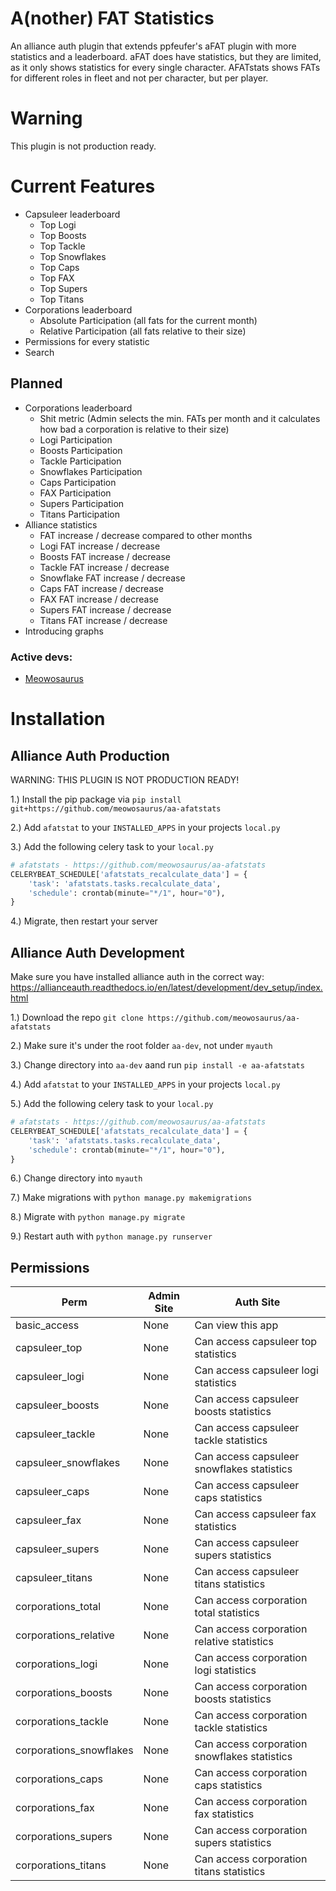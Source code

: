 # A(nother) FAT Statistics
An alliance auth plugin that extends ppfeufer's aFAT plugin with more statistics and a leaderboard. aFAT does have statistics, but they are limited, as it only shows statistics for every single character. AFATstats shows FATs for different roles in fleet and not per character, but per player. 

# Warning
This plugin is not production ready.

# Current Features
* Capsuleer leaderboard
  * Top Logi
  * Top Boosts
  * Top Tackle
  * Top Snowflakes 
  * Top Caps
  * Top FAX
  * Top Supers
  * Top Titans
* Corporations leaderboard
  * Absolute Participation (all fats for the current month)
  * Relative Participation (all fats relative to their size)
* Permissions for every statistic
* Search

## Planned
* Corporations leaderboard
  * Shit metric (Admin selects the min. FATs per month and it calculates how bad a corporation is relative to their size)
  * Logi Participation
  * Boosts Participation
  * Tackle Participation
  * Snowflakes Participation
  * Caps Participation
  * FAX Participation
  * Supers Participation
  * Titans Participation
* Alliance statistics
  * FAT increase / decrease compared to other months
  * Logi FAT increase / decrease
  * Boosts FAT increase / decrease
  * Tackle FAT increase / decrease
  * Snowflake FAT increase / decrease
  * Caps FAT increase / decrease
  * FAX FAT increase / decrease
  * Supers FAT increase / decrease
  * Titans FAT increase / decrease
* Introducing graphs

### Active devs:
* [Meowosaurus](https://github.com/meowosaurus)

# Installation

## Alliance Auth Production
WARNING: THIS PLUGIN IS NOT PRODUCTION READY!

1.) Install the pip package via `pip install git+https://github.com/meowosaurus/aa-afatstats`

2.) Add `afatstat` to your `INSTALLED_APPS` in your projects `local.py`

3.) Add the following celery task to your `local.py`

```python
# afatstats - https://github.com/meowosaurus/aa-afatstats
CELERYBEAT_SCHEDULE['afatstats_recalculate_data'] = {
    'task': 'afatstats.tasks.recalculate_data',
    'schedule': crontab(minute="*/1", hour="0"),
}
```

4.) Migrate, then restart your server

## Alliance Auth Development 
Make sure you have installed alliance auth in the correct way: https://allianceauth.readthedocs.io/en/latest/development/dev_setup/index.html

1.) Download the repo `git clone https://github.com/meowosaurus/aa-afatstats`

2.) Make sure it's under the root folder `aa-dev`, not under `myauth` 

3.) Change directory into `aa-dev` aand run `pip install -e aa-afatstats`

4.) Add `afatstat` to your `INSTALLED_APPS` in your projects `local.py`

5.) Add the following celery task to your `local.py`

```python
# afatstats - https://github.com/meowosaurus/aa-afatstats
CELERYBEAT_SCHEDULE['afatstats_recalculate_data'] = {
    'task': 'afatstats.tasks.recalculate_data',
    'schedule': crontab(minute="*/1", hour="0"),
}
```

6.) Change directory into `myauth`

7.) Make migrations with `python manage.py makemigrations`

8.) Migrate with `python manage.py migrate`

9.) Restart auth with `python manage.py runserver`

## Permissions
Perm | Admin Site | Auth Site 
 --- | --- | --- 
basic_access | None | Can view this app
capsuleer_top | None | Can access capsuleer top statistics
capsuleer_logi | None | Can access capsuleer logi statistics
capsuleer_boosts | None | Can access capsuleer boosts statistics
capsuleer_tackle | None | Can access capsuleer tackle statistics
capsuleer_snowflakes | None | Can access capsuleer snowflakes statistics
capsuleer_caps | None | Can access capsuleer caps statistics
capsuleer_fax | None | Can access capsuleer fax statistics
capsuleer_supers | None | Can access capsuleer supers statistics
capsuleer_titans | None | Can access capsuleer titans statistics
corporations_total | None | Can access corporation total statistics
corporations_relative | None | Can access corporation relative statistics
corporations_logi | None | Can access corporation logi statistics
corporations_boosts | None | Can access corporation boosts statistics
corporations_tackle | None | Can access corporation tackle statistics
corporations_snowflakes | None | Can access corporation snowflakes statistics
corporations_caps | None | Can access corporation caps statistics
corporations_fax | None | Can access corporation fax statistics
corporations_supers | None | Can access corporation supers statistics
corporations_titans | None | Can access corporation titans statistics
